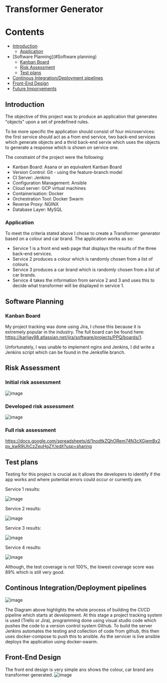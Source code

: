 # Transformer Generator


# Contents
* [Introduction](#Introduction)
    * [Application](#Application)
* [Software Planning](#Software planning)
    * [Kanban Board](#Kanban-Board)
    * [Risk Assessment](#Risk-Assessment)
    * [Test plans](#Test-plans)
* [Continous Integration/Deployment pipelines](#Continous-Integration/Deployment-pipelines)
* [Front-End Design](#Front-End-Design)
* [Future Imporvements](#Future-Improvements)


## Introduction

The objective of this project was to produce an application that generates "objects" upon a set of predefined rules.

To be more specific the application should consist of four microservices: the first service should act as a from end service, two back-end services which generate objects and a thrid back-end servie which uses the objects to generate a response which is shown on service one.

The constraint of the project were the following:

* Kanban Board: Asana or an equivalent Kanban Board
* Version Control: Git - using the feature-branch model
* CI Server: Jenkins
* Configuration Management: Ansible
* Cloud server: GCP virtual machines
* Containerisation: Docker
* Orchestration Tool: Docker Swarm
* Reverse Proxy: NGINX
* Database Layer: MySQL

### Application

To meet the criteria stated above I chose to create a Transformer generator based on a colour and car brand. The application works as so:

* Service 1 is a front end web page that displays the results of the three back-end services.
* Service 2 produces a colour which is randomly chosen from a list of colours.
* Service 3 produces a car brand which is randomly chosen from a list of car brands.
* Service 4 takes the information from service 2 and 3 and uses this to decide what transformer will be displayed in service 1.


## Software Planning

### Kanban Board

My project tracking was done using Jira, I chose this because it is extremely popular in the industry. The full board can be found here: https://karljay98.atlassian.net/jira/software/projects/PPQ/boards/1.

Unfortunately, I was unable to implement nginx and Jenkins, I did write a Jenkins script which can be found in the Jenksfile branch. 


## Risk Assessment

### Initial risk assessment

![image](https://user-images.githubusercontent.com/71146682/169899580-42523e74-f9b0-41f1-9383-0f721f8e0e13.png)

### Developed risk assessment

![image](https://user-images.githubusercontent.com/71146682/169901670-b5eea29e-2282-4cc8-9b4a-7c0b793d6170.png)

### Full risk assessment

https://docs.google.com/spreadsheets/d/1nodtkZQhORem74N3cXGjemBx2pv_kwR9UhCzZeuHgZY/edit?usp=sharing


## Test plans

Testing for this project is crucial as it allows the developers to identify if the app works and where potential errors could occur or currently are.

Service 1 results:

![image](https://user-images.githubusercontent.com/71146682/169902518-ec5ce0bd-8e96-40b4-8c30-8c929bbd18ea.png)

Service 2 results:

![image](https://user-images.githubusercontent.com/71146682/169902634-81db92ba-087c-44b6-b85d-deb5e2390378.png)


Service 3 results:

![image](https://user-images.githubusercontent.com/71146682/169902725-a55e2c3d-9284-45d9-93cf-45cf2a0c5a11.png)


Service 4 results:

![image](https://user-images.githubusercontent.com/71146682/169902783-7a02d845-7c3e-4ad1-b5b1-b4b9c2ba3555.png)

Although, the test coverage is not 100%, the lowest coverage score was 89% which is still very good.


## Continous Integration/Deployment pipelines

![image](https://user-images.githubusercontent.com/71146682/169903994-e66c9ca5-9efb-4705-997e-e047ddeea5be.png)


The Diagram above highlights the whole process of building the CI/CD pipeline which starts at development. At this stage a project tracking system is used (Trello or Jira), programming done using visual studio code which pushes the code to a version control system Github. To build the server Jenkins automates the testing and collection of code from github, this then uses docker-compose to push this to ansible. As the servicer is live ansible deploys the application using docker-swarm.

## Front-End Design 

The front end design is very simple ans shows the colour, car brand ans transformer generated.
![image](https://user-images.githubusercontent.com/71146682/169911940-6d845d3b-4247-4903-a054-47a8db6f1cbc.png)










